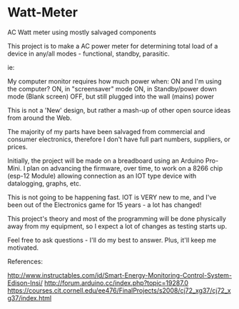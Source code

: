 # Watt-Meter
AC Watt meter using mostly salvaged components

This project is to make a AC power meter for determining total load of a device in any/all modes - functional, standby, parasitic.

ie:

My computer monitor requires how much power when: 
      ON and I'm using the computer?
      ON, in "screensaver" mode
      ON, in Standby/power down mode  (Blank screen)
      OFF, but still plugged into the wall (mains) power

This is not a 'New' design, but rather a mash-up of other open source ideas from around the Web.   


The majority of my parts have been salvaged from commercial and consumer electronics, therefore I don't have full part numbers, suppliers, or prices.


Initially, the project will be made on a breadboard using an Arduino Pro-Mini.  I plan on advancing the firmware, over time, to work on a 8266 chip (esp-12 Module) allowing connection as an IOT type device with datalogging, graphs, etc.   

This is not going to be happening fast. IOT is VERY new to me, and I've been out of the Electronics game for 15 years - a lot has changed!

This project's theory and most of the programming will be done physically away from my equipment, so I expect a lot of changes as testing starts up.


Feel free to ask questions - I'll do my best to answer.  Plus, it'll keep me motivated.



References:

http://www.instructables.com/id/Smart-Energy-Monitoring-Control-System-Edison-Insi/
http://forum.arduino.cc/index.php?topic=19287.0
https://courses.cit.cornell.edu/ee476/FinalProjects/s2008/cj72_xg37/cj72_xg37/index.html

